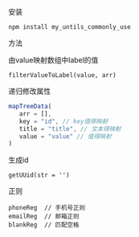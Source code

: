 安装

```
npm install my_untils_commonly_use
```

方法

由value映射数组中label的值

```
filterValueToLabel(value, arr)
```

递归修改属性

```js
mapTreeData(
   arr = [],
   key = "id", // key值得映射
   title = "title", // 文本得映射
   value = "value" // 值得映射 
)
```

生成id

```
getUUid(str = '')
```

正则

```
phoneReg  // 手机号正则
emailReg  // 邮箱正则
blankReg  // 匹配空格
```

